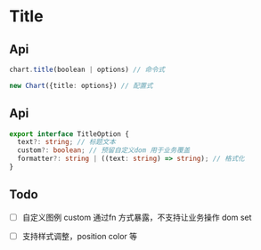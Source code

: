 # Title

## Api

```ts
chart.title(boolean | options) // 命令式

new Chart({title: options}) // 配置式
```

## Api

```ts
export interface TitleOption {
  text?: string; // 标题文本
  custom?: boolean; // 预留自定义dom 用于业务覆盖
  formatter?: string | ((text: string) => string); // 格式化
}
```

## Todo

- [ ] 自定义图例 custom 通过fn 方式暴露，不支持让业务操作 dom set

- [ ] 支持样式调整，position color 等